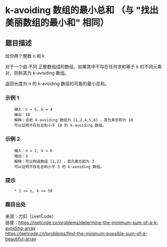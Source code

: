 # k-avoiding 数组的最小总和 （与 "找出美丽数组的最小和" 相同）

## 题目描述

给你两个整数 n 和 k

对于一个由 不同 正整数组成的数组，如果其中不存在任何求和等于 k 的不同元素对，则称其为 k-avoiding 数组。

返回长度为 n 的 k-avoiding 数组的可能的最小总和。

### 示例 1

```text
    输入：n = 5, k = 4
    输出：18
    解释：设若 k-avoiding 数组为 [1,2,4,5,6] ，其元素总和为 18
    可以证明不存在总和小于 18 的 k-avoiding 数组。
```

### 示例 2

```text
    输入：n = 2, k = 6
    输出：3
    解释：可以构造数组 [1,2] ，其元素总和为 3
    可以证明不存在总和小于 3 的 k-avoiding 数组。
```

### 提示

```text
    * 1 <= n, k <= 50
```

### 题目出处

来源：力扣（LeetCode）  
链接：<https://leetcode.cn/problems/determine-the-minimum-sum-of-a-k-avoiding-array>  
<https://leetcode.cn/problems/find-the-minimum-possible-sum-of-a-beautiful-array>
